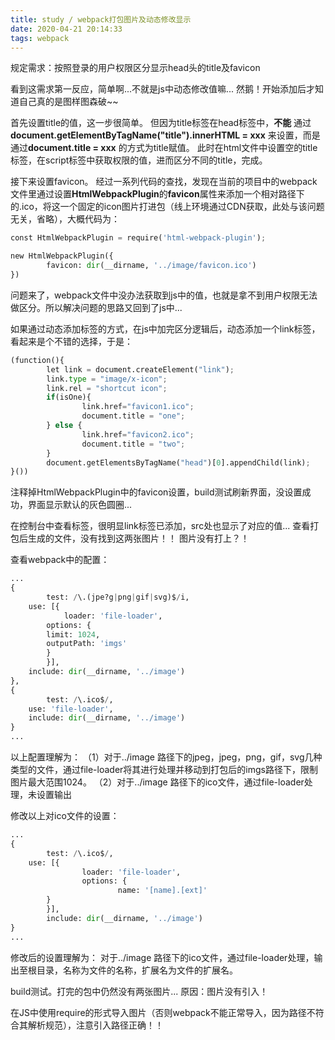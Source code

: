 ```yaml
---
title: study / webpack打包图片及动态修改显示
date: 2020-04-21 20:14:33
tags: webpack
---
```


规定需求：按照登录的用户权限区分显示head头的title及favicon

看到这需求第一反应，简单啊...不就是js中动态修改值嘛...
然鹅！开始添加后才知道自己真的是图样图森破~~


首先设置title的值，这一步很简单。
但因为title标签在head标签中，**不能** 通过**document.getElementByTagName("title").innerHTML = xxx** 来设置，而是通过**document.title = xxx** 的方式为title赋值。
此时在html文件中设置空的title标签，在script标签中获取权限的值，进而区分不同的title，完成。

接下来设置favicon。
经过一系列代码的查找，发现在当前的项目中的webpack文件里通过设置**HtmlWebpackPlugin**的**favicon**属性来添加一个相对路径下的.ico，将这一个固定的icon图片打进包（线上环境通过CDN获取，此处与该问题无关，省略），大概代码为：
``` python
const HtmlWebpackPlugin = require('html-webpack-plugin');

new HtmlWebpackPlugin({
        favicon: dir(__dirname, '../image/favicon.ico')
})
```

问题来了，webpack文件中没办法获取到js中的值，也就是拿不到用户权限无法做区分。所以解决问题的思路又回到了js中...

如果通过动态添加标签的方式，在js中加完区分逻辑后，动态添加一个link标签，看起来是个不错的选择，于是：

``` python
(function(){
        let link = document.createElement("link");
        link.type = "image/x-icon";
        link.rel = "shortcut icon";
        if(isOne){
                link.href="favicon1.ico";
                document.title = "one";
        } else {
                link.href="favicon2.ico";
                document.title = "two";
        }
        document.getElementsByTagName("head")[0].appendChild(link);
}())
```
注释掉HtmlWebpackPlugin中的favicon设置，build测试刷新界面，没设置成功，界面显示默认的灰色圆圈...

在控制台中查看标签，很明显link标签已添加，src处也显示了对应的值...
查看打包后生成的文件，没有找到这两张图片！！
图片没有打上？！

查看webpack中的配置：
``` python
...
{
        test: /\.(jpe?g|png|gif|svg)$/i,
    use: [{
            loader: 'file-loader',
        options: {
        limit: 1024,
        outputPath: 'imgs'
        }
        }],
    include: dir(__dirname, '../image')
},
{
        test: /\.ico$/,
    use: 'file-loader',
    include: dir(__dirname, '../image')
}
...
```
以上配置理解为：
（1）对于../image 路径下的jpeg，jpeg，png，gif，svg几种类型的文件，通过file-loader将其进行处理并移动到打包后的imgs路径下，限制图片最大范围1024。
（2）对于../image 路径下的ico文件，通过file-loader处理，未设置输出

修改以上对ico文件的设置：
``` python
...
{
        test: /\.ico$/,
    use: [{
                loader: 'file-loader',
                options: {
                        name: '[name].[ext]'
        }
        }],
        include: dir(__dirname, '../image')
}
...
```

修改后的设置理解为：
对于../image 路径下的ico文件，通过file-loader处理，输出至根目录，名称为文件的名称，扩展名为文件的扩展名。

build测试。打完的包中仍然没有两张图片...
原因：图片没有引入！

在JS中使用require的形式导入图片（否则webpack不能正常导入，因为路径不符合其解析规范），注意引入路径正确！！


